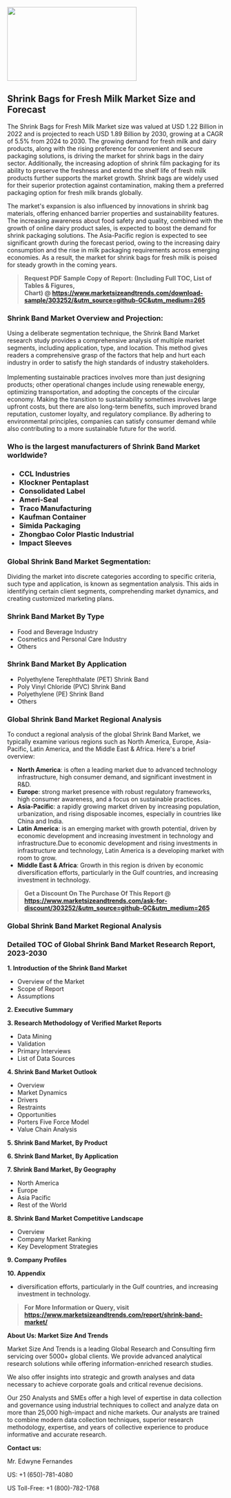 <p><img class="alignnone size-medium wp-image-20088" src="https://ffe5etoiles.com/wp-content/uploads/2024/12/MST1-300x171.png" alt="" width="300" height="171" /></p><h2>Shrink Bags for Fresh Milk Market Size and Forecast</h2><p>The Shrink Bags for Fresh Milk Market size was valued at USD 1.22 Billion in 2022 and is projected to reach USD 1.89 Billion by 2030, growing at a CAGR of 5.5% from 2024 to 2030. The growing demand for fresh milk and dairy products, along with the rising preference for convenient and secure packaging solutions, is driving the market for shrink bags in the dairy sector. Additionally, the increasing adoption of shrink film packaging for its ability to preserve the freshness and extend the shelf life of fresh milk products further supports the market growth. Shrink bags are widely used for their superior protection against contamination, making them a preferred packaging option for fresh milk brands globally.</p><p>The market's expansion is also influenced by innovations in shrink bag materials, offering enhanced barrier properties and sustainability features. The increasing awareness about food safety and quality, combined with the growth of online dairy product sales, is expected to boost the demand for shrink packaging solutions. The Asia-Pacific region is expected to see significant growth during the forecast period, owing to the increasing dairy consumption and the rise in milk packaging requirements across emerging economies. As a result, the market for shrink bags for fresh milk is poised for steady growth in the coming years.</p></p><blockquote id="" class=""><strong>Request PDF Sample Copy of Report: (Including Full TOC, List of Tables &amp; Figures, Chart)&nbsp;@&nbsp;<strong><a href="https://www.marketsizeandtrends.com/download-sample/303252/&utm_source=github-GC&utm_medium=265" target="_blank">https://www.marketsizeandtrends.com/download-sample/303252/&utm_source=github-GC&utm_medium=265</a></strong></strong></blockquote><h3 id="" class="">Shrink Band Market&nbsp;Overview and Projection:</h3><p id="" class="">Using a deliberate segmentation technique, the Shrink Band Market research study provides a comprehensive analysis of multiple market segments, including application, type, and location. This method gives readers a comprehensive grasp of the factors that help and hurt each industry in order to satisfy the high standards of industry stakeholders. <br /> <br />Implementing sustainable practices involves more than just designing products; other operational changes include using renewable energy, optimizing transportation, and adopting the concepts of the circular economy. Making the transition to sustainability sometimes involves large upfront costs, but there are also long-term benefits, such improved brand reputation, customer loyalty, and regulatory compliance. By adhering to environmental principles, companies can satisfy consumer demand while also contributing to a more sustainable future for the world.</p><h3 id="" class="">Who is the largest manufacturers of&nbsp;Shrink Band Market worldwide?</h3><h3 class=""><p><ul><li>CCL Industries </li><li> Klockner Pentaplast </li><li> Consolidated Label </li><li> Ameri-Seal </li><li> Traco Manufacturing </li><li> Kaufman Container </li><li> Simida Packaging </li><li> Zhongbao Color Plastic Industrial </li><li> Impact Sleeves</li></ul></p></h3><h3 id="" class="">Global&nbsp;Shrink Band Market Segmentation:</h3><p id="" class="">Dividing the market into discrete categories according to specific criteria, such type and application, is known as segmentation analysis. This aids in identifying certain client segments, comprehending market dynamics, and creating customized marketing plans.</p><h3 id="" class="">Shrink Band Market&nbsp;By Type</h3><p><p><ul><li>Food and Beverage Industry</li><li> Cosmetics and Personal Care Industry</li><li> Others</p></li></ul></p></p><h3 id="" class="">Shrink Band Market&nbsp;By Application</h3><p class=""><p><ul><li>Polyethylene Terephthalate (PET) Shrink Band</li><li> Poly Vinyl Chloride (PVC) Shrink Band</li><li> Polyethylene (PE) Shrink Band</li><li> Others</li></ul></p></p><h3 id="" class="">Global Shrink Band Market Regional Analysis</h3><p id="" class="">To conduct a regional analysis of the global Shrink Band Market, we typically examine various regions such as North America, Europe, Asia-Pacific, Latin America, and the Middle East &amp; Africa. Here's a brief overview:</p><ul><li><strong>North America</strong>: is often a leading market due to advanced technology infrastructure, high consumer demand, and significant investment in R&amp;D.</li><li><strong>Europe</strong>: strong market presence with robust regulatory frameworks, high consumer awareness, and a focus on sustainable practices.</li><li><strong>Asia-Pacific</strong>: a rapidly growing market driven by increasing population, urbanization, and rising disposable incomes, especially in countries like China and India.</li><li><strong>Latin America</strong>: is an emerging market with growth potential, driven by economic development and increasing investment in technology and infrastructure.Due to economic development and rising investments in infrastructure and technology, Latin America is a developing market with room to grow.</li><li><strong>Middle East &amp; Africa</strong>: Growth in this region is driven by economic diversification efforts, particularly in the Gulf countries, and increasing investment in technology.</li></ul><blockquote id="" class=""><strong>Get a Discount On The Purchase Of This Report @ <strong><a href="https://www.marketsizeandtrends.com/ask-for-discount/303252/&utm_source=github-GC&utm_medium=265" target="_blank">https://www.marketsizeandtrends.com/ask-for-discount/303252/&utm_source=github-GC&utm_medium=265</a></strong></strong></blockquote><h3 id="" class="">Global Shrink Band Market Regional Analysis</h3><h3 id="" class="">Detailed TOC of Global Shrink Band Market Research Report, 2023-2030</h3><p id="" class=""><strong>1. Introduction of the Shrink Band Market</strong></p><ul><li>Overview of the Market</li><li>Scope of Report</li><li>Assumptions</li></ul><p id="" class=""><strong>2. Executive Summary</strong></p><p id="" class=""><strong>3. Research Methodology of Verified Market Reports</strong></p><ul><li>Data Mining</li><li>Validation</li><li>Primary Interviews</li><li>List of Data Sources</li></ul><p id="" class=""><strong>4. Shrink Band Market Outlook</strong></p><ul><li>Overview</li><li>Market Dynamics</li><li>Drivers</li><li>Restraints</li><li>Opportunities</li><li>Porters Five Force Model</li><li>Value Chain Analysis</li></ul><p id="" class=""><strong>5. Shrink Band Market, By Product</strong></p><p id="" class=""><strong>6. Shrink Band Market, By Application</strong></p><p id="" class=""><strong>7. Shrink Band Market, By Geography</strong></p><ul><li>North America</li><li>Europe</li><li>Asia Pacific</li><li>Rest of the World</li></ul><p id="" class=""><strong>8. Shrink Band Market Competitive Landscape</strong></p><ul><li>Overview</li><li>Company Market Ranking</li><li>Key Development Strategies</li></ul><p id="" class=""><strong>9. Company Profiles</strong></p><p id="" class=""><strong>10. Appendix</strong></p><ul><li>diversification efforts, particularly in the Gulf countries, and increasing investment in technology.</li></ul><blockquote id="" class=""><strong>For More Information or Query, visit <strong><strong><a href="https://www.marketsizeandtrends.com/report/shrink-band-market/" target="_blank">https://www.marketsizeandtrends.com/report/shrink-band-market/</a></strong></strong></strong></blockquote><p id="" class=""><strong>About Us: Market Size And Trends</strong></p><p id="" class="">Market Size And Trends is a leading Global Research and Consulting firm servicing over 5000+ global clients. We provide advanced analytical research solutions while offering information-enriched research studies.</p><p id="" class="">We also offer insights into strategic and growth analyses and data necessary to achieve corporate goals and critical revenue decisions.</p><p id="" class="">Our 250 Analysts and SMEs offer a high level of expertise in data collection and governance using industrial techniques to collect and analyze data on more than 25,000 high-impact and niche markets. Our analysts are trained to combine modern data collection techniques, superior research methodology, expertise, and years of collective experience to produce informative and accurate research.</p><p id="" class=""><strong>Contact us:</strong></p><p id="" class="">Mr. Edwyne Fernandes</p><p id="" class="">US: +1 (650)-781-4080</p><p id="" class="">US Toll-Free: +1 (800)-782-1768</p>
